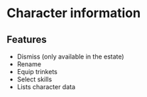 # Character information

## Features

- Dismiss (only available in the estate)
- Rename
- Equip trinkets
- Select skills
- Lists character data

